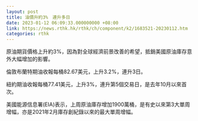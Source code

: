 ```yaml
---
layout: post
title: 油價升約3%　連升多日
date: 2023-01-12 06:09:33.000000000 +08:00
link: https://news.rthk.hk/rthk/ch/component/k2/1683521-20230112.htm
categories: rthk
---
```


原油期貨價格上升約3%，因為對全球經濟前景改善的希望，抵銷美國原油庫存意外大幅增加的影響。

倫敦布蘭特期油收報每桶82.67美元，上升3.2%，連升3日。

紐約期油收報每桶77.41美元，上升3%，連升第5個交易日，是去年10月以來首次。

美國能源信息署(EIA)表示，上周原油庫存增加1900萬桶，是有史以來第3大單周增幅，亦是2021年2月庫存創紀錄以來的最大單周增幅。
